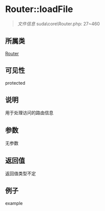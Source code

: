 # Router::loadFile



> *文件信息* suda\core\Router.php: 27~460

## 所属类 

[Router](../Router.md)

## 可见性

 protected 

## 说明

用于处理访问的路由信息


## 参数


无参数


## 返回值

返回值类型不定


## 例子

example